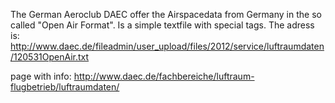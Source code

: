 The German Aeroclub DAEC offer the Airspacedata from Germany in the so
called "Open Air Format".
Is a simple textfile with special tags.
The adress is: http://www.daec.de/fileadmin/user_upload/files/2012/service/luftraumdaten/120531OpenAir.txt

page with info: http://www.daec.de/fachbereiche/luftraum-flugbetrieb/luftraumdaten/
